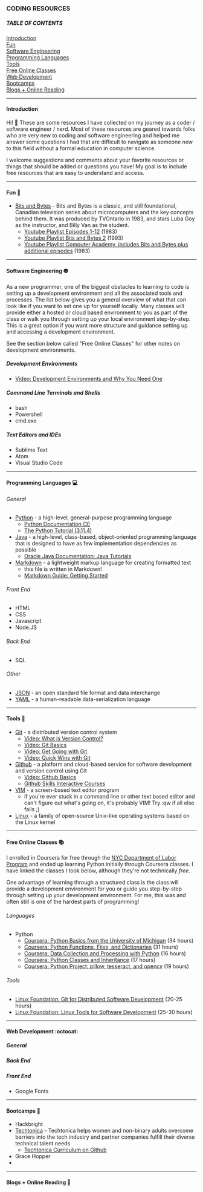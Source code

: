 ### CODING RESOURCES

##### TABLE OF CONTENTS

[Introduction](https://github.com/mauratee/coding_resources/blob/main/coding_resources.md#introduction)  
[Fun](https://github.com/mauratee/coding_resources/blob/main/coding_resources.md#fun-balloon)  
[Software Engineering](https://github.com/mauratee/coding_resources/blob/main/coding_resources.md#software-engineering-alien)  
[Programming Languages](https://github.com/mauratee/coding_resources/blob/main/coding_resources.md#programming-languages-computer)  
[Tools](https://github.com/mauratee/coding_resources/blob/main/coding_resources.md#tools-hammer)  
[Free Online Classes](https://github.com/mauratee/coding_resources/blob/main/coding_resources.md#free-online-classes-books)  
[Web Development]()  
[Bootcamps]()  
[Blogs + Online Reading]()  

---

#### Introduction

Hi! :wave: These are some resources I have collected on my journey as a coder / software engineer / nerd. Most of these resources are geared towards folks who are very new to coding and software engineering and helped me answer some questions I had that are difficult to navigate as someone new to this field without a formal education in computer science.

I welcome suggestions and comments about your favorite resources or things that should be added or questions you have! My goal is to include free resources that are easy to understand and access.

---

#### Fun :balloon:

- [Bits and Bytes](https://en.wikipedia.org/wiki/Bits_and_Bytes) - Bits and Bytes is a classic, and still foundational, Canadian television series about microcomputers and the key concepts behind them.  It was produced by TVOntario in 1983, and stars Luba Goy as the instructor, and Billy Van as the student.
	- [Youtube Playlist Episodes 1-12](https://www.youtube.com/playlist?list=PL77441A2ED0D0B6A8) (1983)
	- [Youtube Playlist Bits and Bytes 2](https://www.youtube.com/playlist?list=PLHBSleF-26L9DYYnUZdD3D-Ja98VxBlpB) (1993)
	- [Youtube Playlist Computer Academy, includes Bits and Bytes plus additional episodes](https://www.youtube.com/playlist?list=PLHBSleF-26L80dFdwyeYRguQty9M2hz3L) (1983)

***

#### Software Engineering :alien:

As a new programmer, one of the biggest obstacles to learning to code is setting up a development environment and all the associated tools and processes. The list below gives you a general overview of what that can look like if you want to set one up for yourself locally. Many classes will provide either a hosted or cloud based environment to you as part of the class or walk you through setting up your local environment step-by-step.  This is a great option if you want more structure and guidance setting up and accessing a development environment.

See the section below called "Free Online Classes" for other notes on development environments.

##### Development Environments

- [Video: Development Environments and Why You Need One](https://www.youtube.com/watch?v=TFZrSNd7jYo)

##### Command Line Terminals and Shells

- bash
- Powershell
- cmd.exe

##### Text Editors and IDEs

- Sublime Text
- Atom
- Visual Studio Code

***

#### Programming Languages :computer:

###### General

- [Python](https://en.wikipedia.org/wiki/Python_(programming_language)) - a high-level, general-purpose programming language
	- [Python Documentation (3)](https://docs.python.org/3/)
	- [The Python Tutorial (3.11.4)](https://docs.python.org/3.11/tutorial/index.html)
- [Java](https://en.wikipedia.org/wiki/Java_%28programming_language%29) - a high-level, class-based, object-oriented programming language that is designed to have as few implementation dependencies as possible
	- [Oracle Java Documentation: Java Tutorials](https://docs.oracle.com/javase/tutorial/java/index.html)
- [Markdown](https://en.wikipedia.org/wiki/Markdown) - a lightweight markup language for creating formatted text
	- this file is written in Markdown!
	- [Markdown Guide: Getting Started](https://www.markdownguide.org/getting-started/)

###### Front End

- HTML
- CSS
- Javascript
- Node.JS

###### Back End

- SQL

###### Other

- [JSON](https://en.wikipedia.org/wiki/JSON) - an open standard file format and data interchange
- [YAML](https://en.wikipedia.org/wiki/YAML) - a human-readable data-serialization language

***

#### Tools :hammer:

- [Git](https://en.wikipedia.org/wiki/Git) - a distributed version control system
	- [Video: What is Version Control?](http://vimeo.com/41027679)
	- [Video: Git Basics](http://vimeo.com/41027679)
	- [Video: Get Going with Git](https://vimeo.com/41493906)
	- [Video: Quick Wins with Git](https://vimeo.com/41516942)
- [Github](https://en.wikipedia.org/wiki/GitHub) - a platform and cloud-based service for software development and version control using Git
	- [Video: Github Basics](http://vimeo.com/88271921)
	- [Github Skills Interactive Courses](https://skills.github.com/)
- [VIM](https://en.wikipedia.org/wiki/Vim_(text_editor)) - a screen-based text editor program
	- if you're ever stuck in a command line or other text based editor and can't figure out what's going on, it's probably VIM! Try :qw if all else fails ;)
- [Linux](https://en.wikipedia.org/wiki/Linux) - a family of open-source Unix-like operating systems based on the Linux kernel

***

#### Free Online Classes :books:

I enrolled in Coursera for free through the [NYC Department of Labor Program](https://dol.ny.gov/online-learning-coursera) and ended up learning Python initially through Coursera classes. I have linked the classes I took below, although they're not technically *free*.

One advantage of learning through a structured class is the class will provide a development environment for you or guide you step-by-step through setting up your development environment. For me, this was and often still is one of the hardest parts of programming!

###### Languages

- Python
	- [Coursera: Python Basics from the University of Michigan](https://www.coursera.org/learn/python-basics) (34 hours)
	- [Coursera: Python Functions, Files, and Dictionaries](https://www.coursera.org/learn/python-functions-files-dictionaries?specialization=python-3-programming) (31 hours)
	- [Coursera: Data Collection and Processing with Python](https://www.coursera.org/learn/data-collection-processing-python?specialization=python-3-programming) (16 hours)
	- [Coursera: Python Classes and Inheritance](https://www.coursera.org/learn/python-classes-inheritance?specialization=python-3-programming) (17 hours)
	- [Coursera: Python Project: pillow, tesseract, and opencv](https://www.coursera.org/learn/python-project?specialization=python-3-programming) (19 hours)

###### Tools

- [Linux Foundation: Git for Distributed Software Development](https://training.linuxfoundation.org/training/git-for-distributed-software-development-lfd109x/) (20-25 hours)
- [Linux Foundation: Linux Tools for Software Development](https://training.linuxfoundation.org/training/linux-tools-for-software-development-lfd108x/) (25-30 hours)


***

#### Web Development :octocat:

##### General

##### Back End

##### Front End

- Google Fonts

***

#### Bootcamps :boot:

- Hackbright
- [Techtonica](https://techtonica.org/) - Techtonica helps women and non-binary adults overcome barriers into the tech industry and partner companies fulfill their diverse technical talent needs
	- [Techtonica Curriculum on Github](https://github.com/Techtonica/curriculum)
- Grace Hopper
- 

***

#### Blogs + Online Reading :eyes: